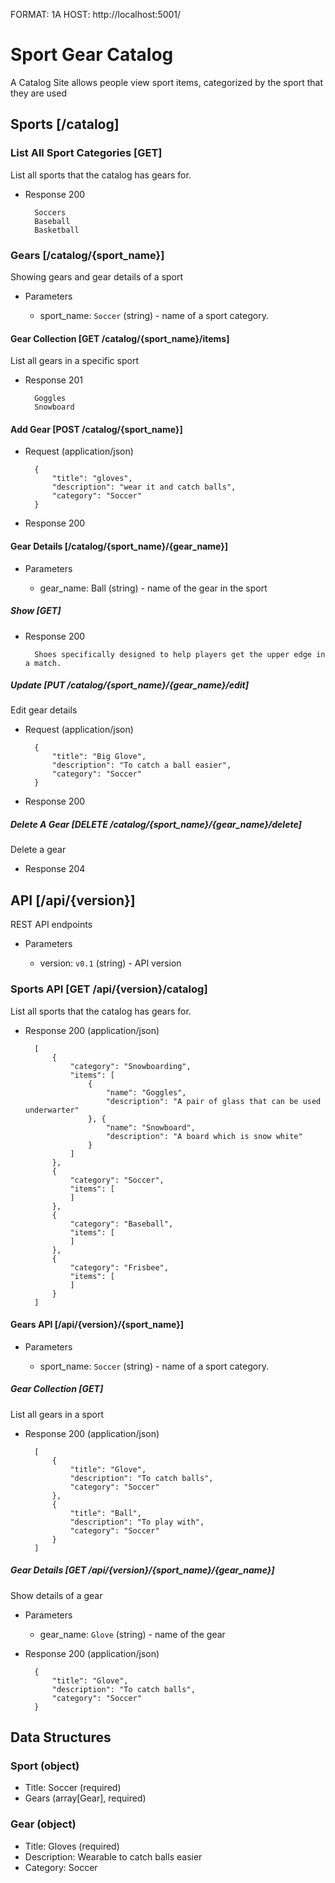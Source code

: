 FORMAT: 1A
HOST: http://localhost:5001/

# Sport Gear Catalog

A Catalog Site allows people view sport items, categorized by the sport that they are used

## Sports [/catalog]

### List All Sport Categories [GET]
List all sports that the catalog has gears for.

+ Response 200

        Soccers
        Baseball
        Basketball

### Gears [/catalog/{sport_name}]
Showing gears and gear details of a sport

+ Parameters

    + sport_name: `Soccer` (string) - name of a sport category.

#### Gear Collection [GET /catalog/{sport_name}/items]
List all gears in a specific sport

+ Response 201

        Goggles
        Snowboard

#### Add Gear [POST /catalog/{sport_name}]

+ Request (application/json)

        {
            "title": "gloves",
            "description": "wear it and catch balls",
            "category": "Soccer"
        }

+ Response 200

#### Gear Details [/catalog/{sport_name}/{gear_name}]

+ Parameters

    + gear_name: Ball (string) - name of the gear in the sport

##### Show [GET]
+ Response 200

        Shoes specifically designed to help players get the upper edge in a match.

##### Update [PUT /catalog/{sport_name}/{gear_name}/edit]
Edit gear details

+ Request (application/json)

        {
            "title": "Big Glove",
            "description": "To catch a ball easier",
            "category": "Soccer"
        }

+ Response 200

##### Delete A Gear [DELETE /catalog/{sport_name}/{gear_name}/delete]
Delete a gear

+ Response 204

## API [/api/{version}]
REST API endpoints

+ Parameters

    + version: `v0.1` (string) - API version

### Sports API [GET /api/{version}/catalog]
List all sports that the catalog has gears for.

+ Response 200 (application/json)

        [
            {
                "category": "Snowboarding",
                "items": [
                    {
                        "name": "Goggles",
                        "description": "A pair of glass that can be used underwarter"
                    }, {
                        "name": "Snowboard",
                        "description": "A board which is snow white"
                    }
                ]
            },
            {
                "category": "Soccer",
                "items": [
                ]
            },
            {
                "category": "Baseball",
                "items": [
                ]
            },
            {
                "category": "Frisbee",
                "items": [
                ]
            }
        ]

#### Gears API [/api/{version}/{sport_name}]

+ Parameters

    + sport_name: `Soccer` (string) - name of a sport category.

##### Gear Collection [GET]
List all gears in a sport

+ Response 200 (application/json)

        [
            {
                "title": "Glove",
                "description": "To catch balls",
                "category": "Soccer"
            },
            {
                "title": "Ball",
                "description": "To play with",
                "category": "Soccer"
            }
        ]

##### Gear Details [GET /api/{version}/{sport_name}/{gear_name}]
Show details of a gear

+ Parameters

    + gear_name: `Glove` (string) - name of the gear

+ Response 200 (application/json)

        {
            "title": "Glove",
            "description": "To catch balls",
            "category": "Soccer"
        }

## Data Structures

### Sport (object)
+ Title: Soccer (required)
+ Gears (array[Gear], required)

### Gear (object)
+ Title: Gloves (required)
+ Description: Wearable to catch balls easier
+ Category: Soccer